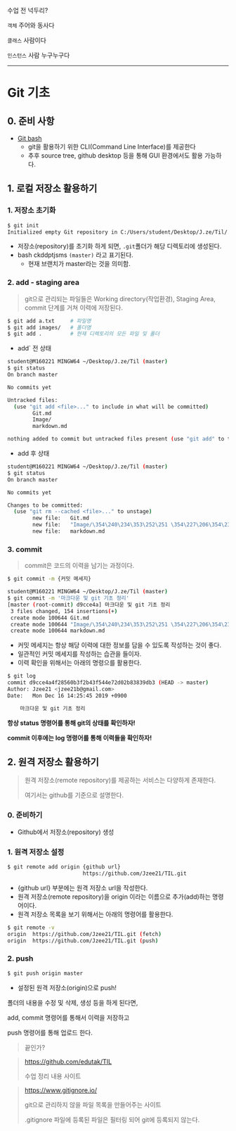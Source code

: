 수업 전 넉두리?

`객체`  주어와 동사다

`클래스`  사람이다

`인스턴스`  사람 누구누구다

---

# Git 기초

## 0. 준비 사항

+ [Git bash](https://gitforwindows.org/)
  + git을 활용하기 위한 CLI(Command Line Interface)를 제공한다
  + 추후 source tree, github desktop 등을 통해 GUI 환경에서도 활용 가능하다.



## 1. 로컬 저장소 활용하기

### 1. 저장소 초기화

```bash
$ git init
Initialized empty Git repository in C:/Users/student/Desktop/J.ze/Til/.git/
```

+ 저장소(repository)를 초기화 하게 되면, `.git`폴더가 해당 디렉토리에 생성된다.
+ bash ckddptjsms `(master)` 라고 표기된다.
  + 현재 브랜치가 master라는 것을 의미함.



### 2. add - staging area

> git으로 관리되는 파일들은 Working directory(작업환경), Staging Area, commit 단계를 거쳐 이력에 저장된다.

```bash
$ git add a.txt		# 파일명
$ git add images/	# 폴더명
$ git add .			# 현재 디렉토리의 모든 파일 및 폴더
```



+ add` 전 상태

```bash
student@M160221 MINGW64 ~/Desktop/J.ze/Til (master)
$ git status
On branch master

No commits yet

Untracked files:
  (use "git add <file>..." to include in what will be committed)
        Git.md
        Image/
        markdown.md

nothing added to commit but untracked files present (use "git add" to track)

```

+ add 후 상태

```bash
student@M160221 MINGW64 ~/Desktop/J.ze/Til (master)
$ git status
On branch master

No commits yet

Changes to be committed:
  (use "git rm --cached <file>..." to unstage)
        new file:   Git.md
        new file:   "Image/\354\240\234\353\252\251 \354\227\206\354\235\214.png"
        new file:   markdown.md

```



### 3. commit

> commit은 코드의 이력을 남기는 과정이다.

```bash
$ git commit -m {커밋 메세지}

student@M160221 MINGW64 ~/Desktop/J.ze/Til (master)
$ git commit -m '마크다운 및 git 기초 정리'
[master (root-commit) d9cce4a] 마크다운 및 git 기초 정리
 3 files changed, 154 insertions(+)
 create mode 100644 Git.md
 create mode 100644 "Image/\354\240\234\353\252\251 \354\227\206\354\235\214.png"
 create mode 100644 markdown.md
```

+ 커밋 메세지는 항상 해당 이력에 대한 정보를 담을 수 있도록 작성하는 것이 좋다.
+ 일관적인 커밋 메세지를 작성하는 습관을 들이자.
+ 이력 확인을 위해서는 아래의 명령으를 활용한다.

```bash
$ git log
commit d9cce4a4f28560b3f2b43f544e72d02b83839db3 (HEAD -> master)
Author: Jzee21 <jzee21b@gmail.com>
Date:   Mon Dec 16 14:25:45 2019 +0900

    마크다운 및 git 기초 정리
```



**항상 status 명령어를 통해 git의 상태를 확인하자!**

**commit 이후에는 log 명령어를 통해 이력들을 확인하자!**



## 2. 원격 저장소 활용하기

> 원격 저장소(remote repository)를 제공하는 서비스는 다양하게 존재한다.
>
> 여기서는 github를 기준으로 설명한다.



### 0. 준비하기

+ Github에서 저장소(repository) 생성



### 1. 원격 저장소 설정

```bash
$ git remote add origin {github url}
						https://github.com/Jzee21/TIL.git
```

+ {github url} 부분에는 원격 저장소 url을 작성한다.
+ 원격 저장소(remote repository)을 origin 이라는 이름으로 추가(add)하는 명령어이다.
+ 원격 저장소 목록을 보기 위해서는 아래의 명령어를 활용한다.

```bash
$ git remote -v
origin  https://github.com/Jzee21/TIL.git (fetch)
origin  https://github.com/Jzee21/TIL.git (push)
```



### 2. push

```bash
$ git push origin master
```

+ 설정된 원격 저장소(origin)으로 push!

폴더의 내용을 수정 및 삭제, 생성 등을 하게 된다면,

add, commit 명령어를 통해서 이력을 저장하고

push 명령어를 통해 업로드 한다.



> 끝인가?



> https://github.com/edutak/TIL
>
> 수업 정리 내용 사이트



> https://www.gitignore.io/
>
> git으로 관리하지 않을 파일 목록을 만들어주는 사이트
>
> .gitignore 파일에 등록된 파일은 필터링 되어 git에 등록되지 않는다.